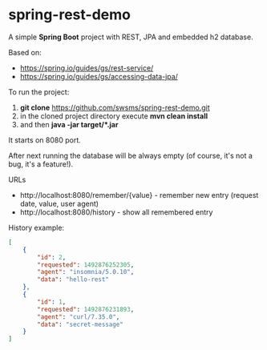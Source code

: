 # spring-rest-demo
A simple **Spring Boot** project with REST, JPA and embedded h2 database.

Based on:
- https://spring.io/guides/gs/rest-service/
- https://spring.io/guides/gs/accessing-data-jpa/

To run the project:
1) **git clone** https://github.com/swsms/spring-rest-demo.git
2) in the cloned project directory execute **mvn clean install**
3) and then **java -jar target/*.jar**

It starts on 8080 port. 

After next running the database will be always empty (of course, it's not a bug, it's a feature!).

URLs
- http://localhost:8080/remember/{value} - remember new entry (request date, value, user agent)
- http://localhost:8080/history - show all remembered entry

History example:
```json
[
	{
		"id": 2,
		"requested": 1492876252305,
		"agent": "insomnia/5.0.10",
		"data": "hello-rest"
	},
	{
		"id": 1,
		"requested": 1492876231893,
		"agent": "curl/7.35.0",
		"data": "secret-message"
	}
]
```
